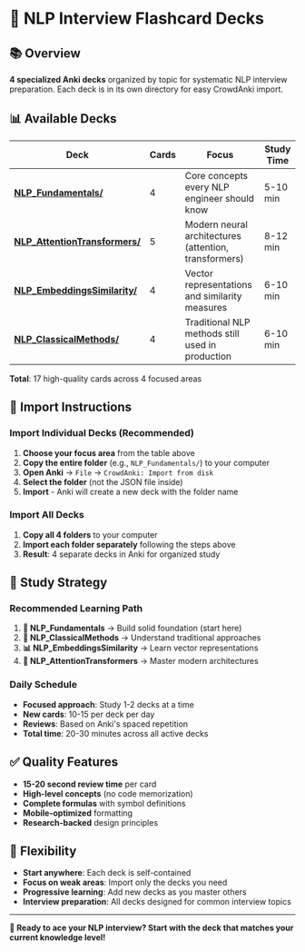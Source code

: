 # 🎯 NLP Interview Flashcard Decks

## 📚 Overview
**4 specialized Anki decks** organized by topic for systematic NLP interview preparation. Each deck is in its own directory for easy CrowdAnki import.

## 📊 Available Decks

| Deck | Cards | Focus | Study Time |
|------|-------|-------|------------|
| **[NLP_Fundamentals/](NLP_Fundamentals/)** | 4 | Core concepts every NLP engineer should know | 5-10 min |
| **[NLP_AttentionTransformers/](NLP_AttentionTransformers/)** | 5 | Modern neural architectures (attention, transformers) | 8-12 min |
| **[NLP_EmbeddingsSimilarity/](NLP_EmbeddingsSimilarity/)** | 4 | Vector representations and similarity measures | 6-10 min |
| **[NLP_ClassicalMethods/](NLP_ClassicalMethods/)** | 4 | Traditional NLP methods still used in production | 6-10 min |

**Total**: 17 high-quality cards across 4 focused areas

## 🚀 Import Instructions

### Import Individual Decks (Recommended)
1. **Choose your focus area** from the table above
2. **Copy the entire folder** (e.g., `NLP_Fundamentals/`) to your computer
3. **Open Anki** → `File` → `CrowdAnki: Import from disk`
4. **Select the folder** (not the JSON file inside)
5. **Import** - Anki will create a new deck with the folder name

### Import All Decks
1. **Copy all 4 folders** to your computer
2. **Import each folder separately** following the steps above
3. **Result**: 4 separate decks in Anki for organized study

## 📱 Study Strategy

### Recommended Learning Path
1. **🎯 NLP_Fundamentals** → Build solid foundation (start here)
2. **📖 NLP_ClassicalMethods** → Understand traditional approaches  
3. **📊 NLP_EmbeddingsSimilarity** → Learn vector representations
4. **🧠 NLP_AttentionTransformers** → Master modern architectures

### Daily Schedule
- **Focused approach**: Study 1-2 decks at a time
- **New cards**: 10-15 per deck per day
- **Reviews**: Based on Anki's spaced repetition
- **Total time**: 20-30 minutes across all active decks

## ✅ Quality Features
- **15-20 second review time** per card
- **High-level concepts** (no code memorization)
- **Complete formulas** with symbol definitions
- **Mobile-optimized** formatting
- **Research-backed** design principles

## 🔄 Flexibility
- **Start anywhere**: Each deck is self-contained
- **Focus on weak areas**: Import only the decks you need
- **Progressive learning**: Add new decks as you master others
- **Interview preparation**: All decks designed for common interview topics

---

**🎯 Ready to ace your NLP interview? Start with the deck that matches your current knowledge level!**
